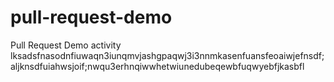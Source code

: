 # pull-request-demo
Pull Request Demo activity
lksadsfnasodnfiuwaqn3iunqmvjashgpaqwj3i3nnmkasenfuansfeoaiwjefnsdf;aljknsdfuiahwsjoif;nwqu3erhnqiwwhetwiunedubeqewbfuqwyebfjkasbfl